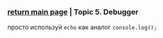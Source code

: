 ### [return main page](../README.md) | Topic 5. Debugger
просто используй `echo` как аналог `console.log();`